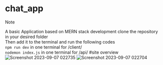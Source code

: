 # chat_app<br/>

> [!NOTE]
> A basic Application based on MERN stack development
clone the repository in your desired folder<br/>
Then add it to the terminal and run the following codes<br/>
```npm run dev```
in one terminal for /client/<br/>
```nodemon index.js```
in one terminal for /api/
#site overview
![Screenshot 2023-09-07 022735](https://github.com/Royal-Dragon/chap_app/assets/110195480/2669b172-e12a-4546-abb5-771b87e406f8)
![Screenshot 2023-09-07 022704](https://github.com/Royal-Dragon/chap_app/assets/110195480/5013aa6a-e244-4751-958c-e92decfcf5dd)


